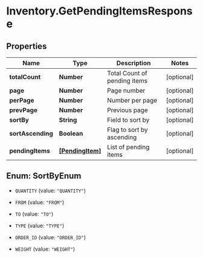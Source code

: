 # Inventory.GetPendingItemsResponse

## Properties

Name | Type | Description | Notes
------------ | ------------- | ------------- | -------------
**totalCount** | **Number** | Total Count of pending items | [optional] 
**page** | **Number** | Page number | [optional] 
**perPage** | **Number** | Number per page | [optional] 
**prevPage** | **Number** | Previous page | [optional] 
**sortBy** | **String** | Field to sort by | [optional] 
**sortAscending** | **Boolean** | Flag to sort by ascending | [optional] 
**pendingItems** | [**[PendingItem]**](PendingItem.md) | List of pending items | [optional] 



## Enum: SortByEnum


* `QUANTITY` (value: `"QUANTITY"`)

* `FROM` (value: `"FROM"`)

* `TO` (value: `"TO"`)

* `TYPE` (value: `"TYPE"`)

* `ORDER_ID` (value: `"ORDER_ID"`)

* `WEIGHT` (value: `"WEIGHT"`)




